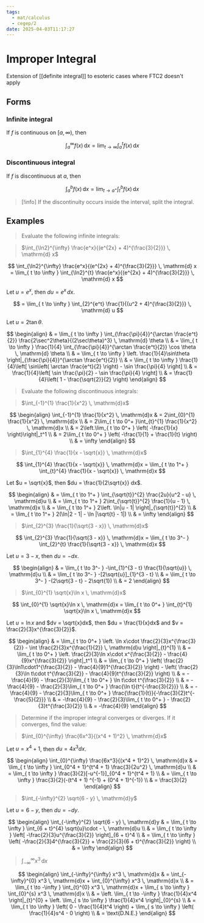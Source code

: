 ```yaml
---
tags:
  - mat/calculus
  - cegep/2
date: 2025-04-03T11:17:27
---
```


# Improper Integral

Extension of [[definite integral]] to esoteric cases where FTC2 doesn't apply

## Forms

### Infinite integral

If $f$ is continuous on $[a, \infty)$, then

$$
\int_{a}^{\infty} f(x) \, \mathrm{d}x = \lim_{ t \to \infty } \int_{a}^{t} f(x) \, \mathrm{d}x
$$

### Discontinuous integral

If $f$ is discontinuous at $a$, then

$$
\int_{a}^{b} f(x) \, \mathrm{d}x = \lim_{ t \to a^+ } \int_{t}^{b} f(x) \, \mathrm{d}x
$$

> [!info] If the discontinuity occurs inside the interval, split the integral.

## Examples

> Evaluate the following infinite integrals:

> $\int_{\ln2}^{\infty} \frac{e^x}{(e^{2x} + 4)^{\frac{3}{2}}} \, \mathrm{d} x$

$$
\int_{\ln2}^{\infty} \frac{e^x}{(e^{2x} + 4)^{\frac{3}{2}}} \, \mathrm{d} x = \lim_{ t \to \infty } \int_{\ln2}^{t} \frac{e^x}{(e^{2x} + 4)^{\frac{3}{2}}} \, \mathrm{d} x
$$

Let $u = e^x$, then $du = e^x \, dx$.

$$
= \lim_{ t \to \infty } \int_{2}^{e^t} \frac{1}{(u^2 + 4)^{\frac{3}{2}}} \, \mathrm{d} u
$$

Let $u = 2\tan \theta$.

$$
\begin{align}
 & = \lim_{ t \to \infty } \int_{\frac{\pi}{4}}^{\arctan \frac{e^t}{2}} \frac{2\sec^2\theta}{(2\sec\theta)^3} \, \mathrm{d} \theta \\
 & = \lim_{ t \to \infty } \frac{1}{4} \int_{\frac{\pi}{4}}^{\arctan \frac{e^t}{2}} \cos \theta \, \mathrm{d} \theta \\
 & = \lim_{ t \to \infty } \left. \frac{1}{4}\sin\theta \right|_{\frac{\pi}{4}}^{\arctan \frac{e^t}{2}} \\
 & = \lim_{ t \to \infty } \frac{1}{4}\left[ \sin\left( \arctan \frac{e^t}{2} \right) - \sin \frac{\pi}{4} \right] \\
 & = \frac{1}{4}\left[ \sin \frac{\pi}{2} - \sin \frac{\pi}{4} \right] \\
 & = \frac{1}{4}\left( 1 - \frac{\sqrt{2}}{2} \right)
\end{align}
$$

> Evaluate the following discontinuous integrals:

> $\int_{-1}^{1} \frac{1}{x^2} \, \mathrm{d}x$

$$
\begin{align}
\int_{-1}^{1} \frac{1}{x^2} \, \mathrm{d}x & = 2\int_{0}^{1} \frac{1}{x^2} \, \mathrm{d}x \\
 & = 2\lim_{ t \to 0^+ }\int_{t}^{1} \frac{1}{x^2} \, \mathrm{d}x \\
 & = 2\left.\lim_{ t \to 0^+ } \left( -\frac{1}{x} \right)\right|_t^1 \\
 & = 2\lim_{ t \to 0^+ } \left( -\frac{1}{1} + \frac{1}{t} \right) \\
 & = \infty
\end{align}
$$

> $\int_{1}^{4} \frac{1}{x - \sqrt{x}} \, \mathrm{d}x$

$$
\int_{1}^{4} \frac{1}{x - \sqrt{x}} \, \mathrm{d}x = \lim_{ t \to 1^+ } \int_{t}^{4} \frac{1}{x - \sqrt{x}} \, \mathrm{d}x
$$

Let $u = \sqrt{x}$, then $du = \frac{1}{2\sqrt{x}} dx$.

$$
\begin{align}
 & = \lim_{ t \to 1^+ } \int_{\sqrt{t}}^{2} \frac{2u}{u^2 - u} \, \mathrm{d}u \\
 & = \lim_{ t \to 1^+ } 2\int_{\sqrt{t}}^{2} \frac{1}{u - 1} \, \mathrm{d}x \\
 & = \lim_{ t \to 1^+ } 2\left. \ln|u - 1| \right|_{\sqrt{t}}^{2} \\
 & = \lim_{ t \to 1^+ } 2(\ln|2 - 1| - \ln |\sqrt{t} - 1|) \\
 & = \infty
\end{align}
$$

> $\int_{2}^{3} \frac{1}{\sqrt{3 - x}} \, \mathrm{d}x$

$$
\int_{2}^{3} \frac{1}{\sqrt{3 - x}} \, \mathrm{d}x = \lim_{ t \to 3^- } \int_{2}^{t} \frac{1}{\sqrt{3 - x}} \, \mathrm{d}x
$$

Let $u = 3 - x$, then $du = -dx$.

$$
\begin{align}
 & = \lim_{ t \to 3^- } -\int_{1}^{3 - t} \frac{1}{\sqrt{u}} \, \mathrm{d}u \\
 & = \lim_{ t \to 3^- } -[2\sqrt{u}]_{1}^{3 - t} \\
 & = \lim_{ t \to 3^- } -(2\sqrt{3 - t} - 2\sqrt{1}) \\
 & = 2
\end{align}
$$

> $\int_{0}^{1} \sqrt{x}\ln x \, \mathrm{d}x$

$$
\int_{0}^{1} \sqrt{x}\ln x \, \mathrm{d}x = \lim_{ t \to 0^+ } \int_{t}^{1} \sqrt{x}\ln x \, \mathrm{d}x
$$

Let $u = \ln x$ and $dv = \sqrt{x}dx$,
then $du = \frac{1}{x}dx$ and $v = \frac{2}{3}x^{\frac{3}{2}}$.

$$
\begin{align}
 & = \lim_{ t \to 0^+ } \left. \ln x\cdot \frac{2}{3}x^{\frac{3}{2}} - \int \frac{2}{3}x^{\frac{1}{2}} \, \mathrm{d}u \right|_{t}^{1} \\
 & = \lim_{ t \to 0^+ } \left. \frac{2}{3}\ln x\cdot x^{\frac{3}{2}} - \frac{4}{9}x^{\frac{3}{2}} \right|_t^1 \\
 & = \lim_{ t \to 0^+ } \left( \frac{2}{3}\ln1\cdot1^{\frac{3}{2}} - \frac{4}{9}1^{\frac{3}{2}} \right) - \left( \frac{2}{3}\ln t\cdot t^{\frac{3}{2}} - \frac{4}{9}t^{\frac{3}{2}} \right) \\
 & = -\frac{4}{9} - \frac{2}{3}\lim_{ t \to 0^+ } \ln t\cdot t^{\frac{3}{2}} \\
 & = -\frac{4}{9} - \frac{2}{3}\lim_{ t \to 0^+ } \frac{\ln t}{t^{-\frac{3}{2}}} \\
 & = -\frac{4}{9} - \frac{2}{3}\lim_{ t \to 0^+ } \frac{\frac{1}{t}}{-\frac{3}{2}t^{-\frac{5}{2}}} \\
 & = -\frac{4}{9} - \frac{2}{3}\lim_{ t \to 0^+ } - \frac{2}{3}t^{\frac{3}{2}} \\
 & = -\frac{4}{9}
\end{align}
$$

> Determine if the improper integral converges or diverges. If it converges, find the value:

> $\int_{0}^{\infty} \frac{6x^3}{(x^4 + 1)^2} \, \mathrm{d}x$

Let $u = x^4 + 1$, then $du = 4x^3dx$.

$$
\begin{align}
\int_{0}^{\infty} \frac{6x^3}{(x^4 + 1)^2} \, \mathrm{d}x & = \lim_{ t \to \infty } \int_{0^4 + 1}^{t^4 + 1} \frac{3}{2u^2} \, \mathrm{d}u \\
 & = \lim_{ t \to \infty } \frac{3}{2}[-u^{-1}]_{0^4 + 1}^{t^4 + 1} \\
 & = \lim_{ t \to \infty } \frac{3}{2}(-(t^4 + 1) ^{-1} + (0^4 + 1)^{-1}) \\
 & = \frac{3}{2}
\end{align}
$$

> $\int_{-\infty}^{2} \sqrt{6 - y} \, \mathrm{d}y$

Let $u = 6 - y$, then $du = -dy$.

$$
\begin{align}
\int_{-\infty}^{2} \sqrt{6 - y} \, \mathrm{d}y & = \lim_{ t \to \infty } \int_{6 + t}^{4} \sqrt{u}\cdot - \, \mathrm{d}u \\
 & = \lim_{ t \to \infty } \left[ -\frac{2}{3}u^{\frac{3}{2}} \right]_{6 + t}^4 \\
 & = \lim_{ t \to \infty } \left( -\frac{2}{3}4^{\frac{3}{2}} + \frac{2}{3}(6 + t)^{\frac{3}{2}} \right) \\
 & = \infty
\end{align}
$$

> $\int_{-\infty}^{\infty} x^3 \, \mathrm{d}x$

$$
\begin{align}
\int_{-\infty}^{\infty} x^3 \, \mathrm{d}x & = \int_{-\infty}^{0} x^3 \, \mathrm{d}x + \int_{0}^{\infty} x^3 \, \mathrm{d}x \\
 & = \lim_{ t \to -\infty } \int_{t}^{0} x^3 \, \mathrm{d}x + \lim_{ s \to \infty } \int_{0}^{s} x^3 \, \mathrm{d}x \\
 & = \left. \lim_{ t \to -\infty } \frac{1}{4}x^4 \right|_{t}^{0} + \left. \lim_{ s \to \infty } \frac{1}{4}x^4 \right|_{0}^{s} \\
 & = \lim_{ t \to \infty } \left( 0 - \frac{1}{4}t^4 \right) + \lim_{ s \to \infty } \left( \frac{1}{4}s^4 - 0 \right) \\
 & = \text{D.N.E.}
\end{align}
$$
